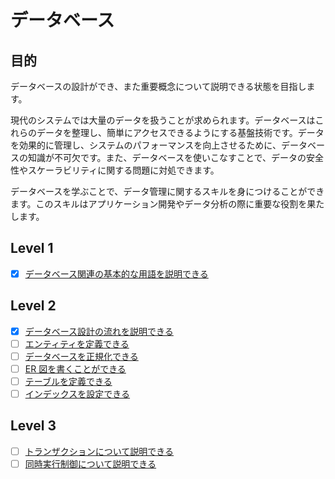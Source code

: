 # データベース

## 目的

データベースの設計ができ、また重要概念について説明できる状態を目指します。

現代のシステムでは大量のデータを扱うことが求められます。データベースはこれらのデータを整理し、簡単にアクセスできるようにする基盤技術です。データを効果的に管理し、システムのパフォーマンスを向上させるために、データベースの知識が不可欠です。また、データベースを使いこなすことで、データの安全性やスケーラビリティに関する問題に対処できます。

データベースを学ぶことで、データ管理に関するスキルを身につけることができます。このスキルはアプリケーション開発やデータ分析の際に重要な役割を果たします。

## Level 1

- [x] [データベース関連の基本的な用語を説明できる](/quest/technologies/database/BASIC.md)

## Level 2

- [x] [データベース設計の流れを説明できる](/quest/technologies/database/FLOW.md)
- [ ] [エンティティを定義できる](/quest/technologies/database/ENTITY.md)
- [ ] [データベースを正規化できる](/quest/technologies/database/NORMALIZATION.md)
- [ ] [ER 図を書くことができる](/quest/technologies/database/ER_DIAGRAM.md)
- [ ] [テーブルを定義できる](/quest/technologies/database/TABLE_DEFINITION.md)
- [ ] [インデックスを設定できる](/quest/technologies/database/INDEX.md)

## Level 3

- [ ] [トランザクションについて説明できる](/quest/technologies/database/TRANSACTION.md)
- [ ] [同時実行制御について説明できる](/quest/technologies/database/LOCK.md)
